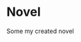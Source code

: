 <!--
  =====<< 卍 · Copyright · 卍 >>=====
  FileName: README.md
  Directory: Novel
  Author: Lokavit
  Birthtime: 2023/5/2 13:13:01
  -----
  Mtime: 2023/5/2 13:13:01
  WordCount: 0
  -----
  Copyright © 1911 - 2023 Lokavit
      卍 · 小僧過境　衆生甦醒 · 卍
  =====<< 卍 · Description · 卍 >>=====

-->
# Novel
Some my created novel
